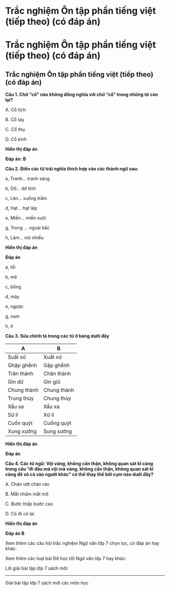 # Trắc nghiệm Ôn tập phần tiếng việt (tiếp theo) (có đáp án)

# Trắc nghiệm Ôn tập phần tiếng việt (tiếp theo) (có đáp án)

## Trắc nghiệm Ôn tập phần tiếng việt (tiếp theo) (có đáp án)

**Câu 1. Chữ “cổ” nào không đồng nghĩa với chữ “cổ” trong những từ còn lại?**

A. Cổ tích 

B. Cổ tay

C. Cổ thụ

D. Cổ kính

**Hiển thị đáp án**

**Đáp án: B**

**Câu 2. Điền các từ trái nghĩa thích hợp vào các thành ngữ sau:**

a, Tranh… tranh sáng

b, Dở… dở tỉnh

c, Lên… xuống trầm

d, Hạt… hạt lép

e, Miền… miền xuôi

g, Trong … ngoài bắc

h, Làm… nói nhiều

**Hiển thị đáp án**

**Đáp án**

a, tối

b, mê

c, bổng

d, mảy

e, ngược

g, nam

h, ít

**Câu 3. Sửa chính tả trong các từ ở bảng dưới đây**

A|  B  
---|---  
Suất sứ | Xuất xứ  
Ghập ghềnh | Gập ghềnh  
Trân thành | Chân thành  
Gìn dữ | Gìn giữ  
Chung thành | Chung thành  
Trung thủy | Chung thủy  
Xấu sa | Xấu xa  
Sử lí | Xử lí  
Cuốn quýt | Cuống quýt  
Xung xướng|  Sung sướng  
**Hiển thị đáp án**

**Đáp án**

**Câu 4. Các từ ngữ: Vội vàng, không cẩn thận, không quan sát kĩ càng trong câu “đi đâu mà vội mà vàng, không cẩn thận, không quan sát kĩ càng để xô cả vào người khác” có thể thay thế bởi cụm nào dưới đây?**

A. Chân ướt chân ráo

B. Mắt nhắm mắt mở

C. Bước thấp bước cao

D. Có đi có lại

**Hiển thị đáp án**

**Đáp án B**

Xem thêm các câu hỏi trắc nghiệm Ngữ văn lớp 7 chọn lọc, có đáp án hay khác:

Xem thêm các loạt bài Để học tốt Ngữ văn lớp 7 hay khác:

Lời giải bài tập lớp 7 sách mới:

* * *

Giải bài tập lớp 7 sách mới các môn học
